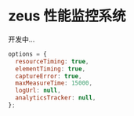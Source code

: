 # zeus 性能监控系统

开发中...

```js
options = {
  resourceTiming: true,
  elementTiming: true,
  captureError: true,
  maxMeasureTime: 15000,
  logUrl: null,
  analyticsTracker: null,
};
```
